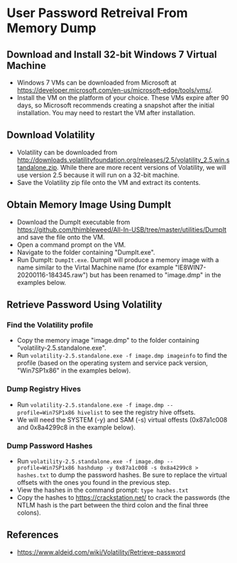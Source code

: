 # User Password Retreival From Memory Dump

## Download and Install 32-bit Windows 7 Virtual Machine
* Windows 7 VMs can be downloaded from Microsoft at https://developer.microsoft.com/en-us/microsoft-edge/tools/vms/. 
* Install the VM on the platform of your choice. These VMs expire after 90 days, so Microsoft recommends creating a snapshot after the initial installation. 
You may need to restart the VM after installation. 

## Download Volatility
* Volatility can be downloaded from http://downloads.volatilityfoundation.org/releases/2.5/volatility_2.5.win.standalone.zip.
While there are more recent versions of Volatility, we will use version 2.5 because it will run on a 32-bit machine.
* Save the Volatility zip file onto the VM and extract its contents.

## Obtain Memory Image Using DumpIt
* Download the DumpIt executable from https://github.com/thimbleweed/All-In-USB/tree/master/utilities/DumpIt and save the file onto the VM.
* Open a command prompt on the VM.
* Navigate to the folder containing "DumpIt.exe".
* Run DumpIt: `DumpIt.exe`. Dumpit will produce a memory image with a name similar to the Virtal Machine name (for example "IE8WIN7-20200116-184345.raw") but has been renamed to "image.dmp" in the examples below.

## Retrieve Password Using Volatility

### Find the Volatility profile
* Copy the memory image "image.dmp" to the folder containing "volatility-2.5.standalone.exe".
* Run `volatility-2.5.standalone.exe -f image.dmp imageinfo` to find the profile (based on the operating system and service pack version, "Win7SP1x86" in the examples below).

### Dump Registry Hives
* Run  `volatility-2.5.standalone.exe -f image.dmp --profile=Win7SP1x86 hivelist` to see the registry hive offsets.
* We will need the SYSTEM (-y) and SAM (-s) virtual offests (0x87a1c008 and 0x8a4299c8 in the example below).

### Dump Password Hashes
* Run `volatility-2.5.standalone.exe -f image.dmp --profile=Win7SP1x86 hashdump -y 0x87a1c008 -s 0x8a4299c8 > hashes.txt` to dump the password hashes. Be sure to replace the virtual offsets with the ones you found in the previous step. 
* View the hashes in the command prompt: `type hashes.txt`
* Copy the hashes to https://crackstation.net/ to crack the passwords (the NTLM hash is the part between the third colon and the final three colons).

## References
* https://www.aldeid.com/wiki/Volatility/Retrieve-password

